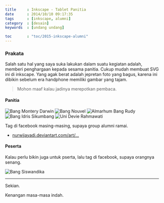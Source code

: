 ```yaml
---
title     : Inkscape - Tablet Panitia
date      : 2014/10/10 09:17:35
tags      : [inkscape, alumni]
category  : [desain]
keywords  : [undang undang]

toc       : "toc/2015-inkscape-alumni"
---
```


### Prakata

Salah satu hal yang saya suka lakukan dalam suatu kegiatan adalah,
memberi penghargaan kepada sesama panitia. 
Cukup mudah membuat SVG ini di inkscape.
Yang agak berat adalah jepretan foto yang bagus,
karena ini dibikin sebelum era handphone memiliki gambar yang tajam.

> Mohon maaf kalau jadinya merepotkan pembaca.

#### Panitia

![Bang Montery Darwin][image-bang-monty]
![Bang Nouvel][image-bang-nouvel]
![Almarhum Bang Rudy][image-bang-rudy]
![Bang Idris Sikumbang][image-bang-idris]
![Uni Devie Rahmawati][image-kaka-devie]

Tag di facebook masing-masing, supaya group alumni ramai.

* [nurwijayadi.deviantart.com/art/...][deviant-devie]

#### Peserta

Kalau perlu bikin juga untuk pserta,
lalu tag di facebook, supaya orangnya senang.

![Bang Siswandika][image-bro-siswa]

-- -- --

Sekian.

Kenangan masa-masa indah.

[//]: <> ( -- -- -- links below -- -- -- )

[image-bang-monty]:     /posts/desain/2014/10-simposium/tablet-bang-monty-s.png
[image-bang-nouvel]:    /posts/desain/2014/10-simposium/tablet-bang-nouvel-s.png
[image-bang-rudy]:      /posts/desain/2014/10-simposium/tablet-bang-rudy-s.png
[image-bang-idris]:     /posts/desain/2014/10-simposium/tablet-kawan-idris-s.png
[image-kaka-devie]:     /posts/desain/2014/10-simposium/tablet-uni-devie-s.png
[image-bro-siswa]:      /posts/desain/2014/10-simposium/tablet-bro-siswa-s.png

[deviant-devie]:        https://www.deviantart.com/nurwijayadi/art/Panitia-on-Tablet-645795277
